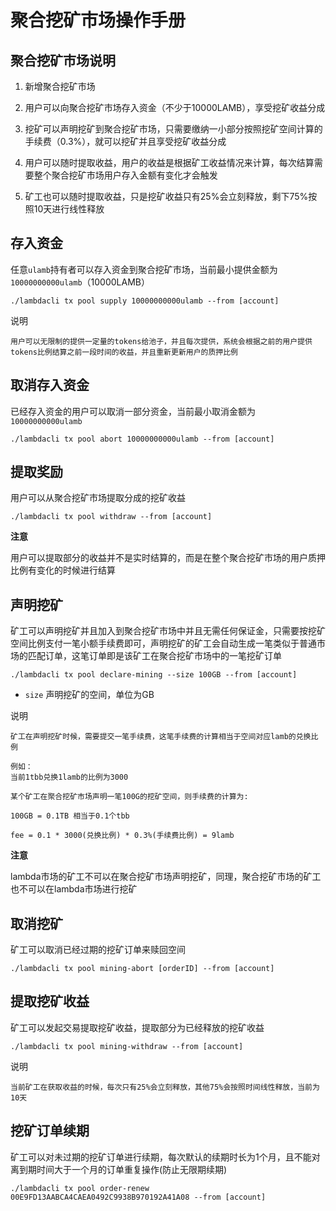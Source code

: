 # 聚合挖矿市场操作手册

## 聚合挖矿市场说明

1. 新增聚合挖矿市场

2. 用户可以向聚合挖矿市场存入资金（不少于10000LAMB），享受挖矿收益分成

3. 挖矿可以声明挖矿到聚合挖矿市场，只需要缴纳一小部分按照挖矿空间计算的手续费（0.3%），就可以挖矿并且享受挖矿收益分成

4. 用户可以随时提取收益，用户的收益是根据矿工收益情况来计算，每次结算需要整个聚合挖矿市场用户存入金额有变化才会触发

5. 矿工也可以随时提取收益，只是挖矿收益只有25%会立刻释放，剩下75%按照10天进行线性释放

## 存入资金

任意`ulamb`持有者可以存入资金到聚合挖矿市场，当前最小提供金额为`10000000000ulamb`（10000LAMB）

```
./lambdacli tx pool supply 10000000000ulamb --from [account]
```

说明
```
用户可以无限制的提供一定量的tokens给池子，并且每次提供，系统会根据之前的用户提供tokens比例结算之前一段时间的收益，并且重新更新用户的质押比例
```

## 取消存入资金

已经存入资金的用户可以取消一部分资金，当前最小取消金额为`10000000000ulamb`

```
./lambdacli tx pool abort 10000000000ulamb --from [account]
```

## 提取奖励

用户可以从聚合挖矿市场提取分成的挖矿收益

```
./lambdacli tx pool withdraw --from [account]
```

**注意**

用户可以提取部分的收益并不是实时结算的，而是在整个聚合挖矿市场的用户质押比例有变化的时候进行结算

## 声明挖矿

矿工可以声明挖矿并且加入到聚合挖矿市场中并且无需任何保证金，只需要按挖矿空间比例支付一笔小额手续费即可，声明挖矿的矿工会自动生成一笔类似于普通市场的匹配订单，这笔订单即是该矿工在聚合挖矿市场中的一笔挖矿订单

```
./lambdacli tx pool declare-mining --size 100GB --from [account]
```

- `size` 声明挖矿的空间，单位为GB

说明
```
矿工在声明挖矿时候，需要提交一笔手续费，这笔手续费的计算相当于空间对应lamb的兑换比例

例如：
当前1tbb兑换1lamb的比例为3000

某个矿工在聚合挖矿市场声明一笔100G的挖矿空间，则手续费的计算为:

100GB = 0.1TB 相当于0.1个tbb

fee = 0.1 * 3000(兑换比例) * 0.3%(手续费比例) = 9lamb
```

**注意**

lambda市场的矿工不可以在聚合挖矿市场声明挖矿，同理，聚合挖矿市场的矿工也不可以在lambda市场进行挖矿

## 取消挖矿

矿工可以取消已经过期的挖矿订单来赎回空间

```
./lambdacli tx pool mining-abort [orderID] --from [account]
```

## 提取挖矿收益

矿工可以发起交易提取挖矿收益，提取部分为已经释放的挖矿收益

```
./lambdacli tx pool mining-withdraw --from [account]
```

说明
```
当前矿工在获取收益的时候，每次只有25%会立刻释放，其他75%会按照时间线性释放，当前为10天
```

## 挖矿订单续期

矿工可以对未过期的挖矿订单进行续期，每次默认的续期时长为1个月，且不能对离到期时间大于一个月的订单重复操作(防止无限期续期)

```
./lambdacli tx pool order-renew 00E9FD13AABCA4CAEA0492C9938B970192A41A08 --from [account]
```








